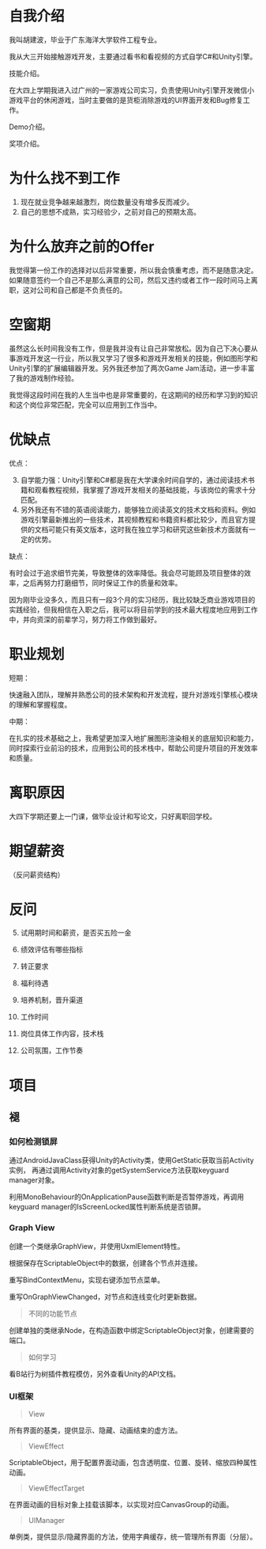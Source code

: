 # 自我介绍

我叫胡建波，毕业于广东海洋大学软件工程专业。

我从大三开始接触游戏开发，主要通过看书和看视频的方式自学C#和Unity引擎。

技能介绍。

在大四上学期我进入过广州的一家游戏公司实习，负责使用Unity引擎开发微信小游戏平台的休闲游戏，当时主要做的是货柜消除游戏的UI界面开发和Bug修复工作。

Demo介绍。

奖项介绍。














# 为什么找不到工作

1. 现在就业竞争越来越激烈，岗位数量没有增多反而减少。
2. 自己的思想不成熟，实习经验少，之前对自己的预期太高。

# 为什么放弃之前的Offer

我觉得第一份工作的选择对以后非常重要，所以我会慎重考虑，而不是随意决定。如果随意签约一个自己不是那么满意的公司，然后又违约或者工作一段时间马上离职，这对公司和自己都是不负责任的。

# 空窗期

虽然这么长时间我没有工作，但是我并没有让自己非常放松。因为自己下决心要从事游戏开发这一行业，所以我又学习了很多和游戏开发相关的技能，例如图形学和Unity引擎的扩展编辑器开发。另外我还参加了两次Game Jam活动，进一步丰富了我的游戏制作经验。

我觉得这段时间在我的人生当中也是非常重要的，在这期间的经历和学习到的知识和这个岗位非常匹配，完全可以应用到工作当中。

# 优缺点

优点：

3. 自学能力强：Unity引擎和C#都是我在大学课余时间自学的，通过阅读技术书籍和观看教程视频，我掌握了游戏开发相关的基础技能，与该岗位的需求十分匹配。
4. 另外我还有不错的英语阅读能力，能够独立阅读英文的技术文档和资料。例如游戏引擎最新推出的一些技术，其视频教程和书籍资料都比较少，而且官方提供的文档可能只有英文版本，这时我在独立学习和研究这些新技术方面就有一定的优势。

缺点：

有时会过于追求细节完美，导致整体的效率降低。我会尽可能顾及项目整体的效率，之后再努力打磨细节，同时保证工作的质量和效率。

因为刚毕业没多久，而且只有一段3个月的实习经历，我比较缺乏商业游戏项目的实践经验，但我相信在入职之后，我可以将目前学到的技术最大程度地应用到工作中，并向资深的前辈学习，努力将工作做到最好。

# 职业规划

短期：

快速融入团队，理解并熟悉公司的技术架构和开发流程，提升对游戏引擎核心模块的理解和掌握程度。

中期：

在扎实的技术基础之上，我希望更加深入地扩展图形渲染相关的底层知识和能力，同时探索行业前沿的技术，应用到公司的技术栈中，帮助公司提升项目的开发效率和质量。

# 离职原因

大四下学期还要上一门课，做毕业设计和写论文，只好离职回学校。

# 期望薪资

（反问薪资结构）

# 反问

5. 试用期时间和薪资，是否买五险一金
6. 绩效评估有哪些指标
7. 转正要求
8. 福利待遇
9. 培养机制，晋升渠道
10. 工作时间

11. 岗位具体工作内容，技术栈
12. 公司氛围，工作节奏


# 项目

## 褪

### 如何检测锁屏

通过AndroidJavaClass获得Unity的Activity类，使用GetStatic获取当前Activity实例，
再通过调用Activity对象的getSystemService方法获取keyguard manager对象。

利用MonoBehaviour的OnApplicationPause函数判断是否暂停游戏，再调用keyguard manager的IsScreenLocked属性判断系统是否锁屏。

### Graph View

创建一个类继承GraphView，并使用UxmlElement特性。

根据保存在ScriptableObject中的数据，创建各个节点并连接。

重写BindContextMenu，实现右键添加节点菜单。

重写OnGraphViewChanged，对节点和连线变化时更新数据。

> 不同的功能节点

创建单独的类继承Node，在构造函数中绑定ScriptableObject对象，创建需要的端口。

> 如何学习

看B站行为树插件教程模仿，另外查看Unity的API文档。

### UI框架

> View

所有界面的基类，提供显示、隐藏、动画结束的虚方法。

> ViewEffect

ScriptableObject，用于配置界面动画，包含透明度、位置、旋转、缩放四种属性动画。

> ViewEffectTarget

在界面动画的目标对象上挂载该脚本，以实现对应CanvasGroup的动画。

> UIManager

单例类，提供显示/隐藏界面的方法，使用字典缓存，统一管理所有界面（分层）。